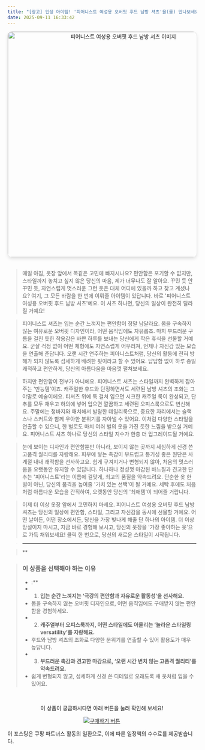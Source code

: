 ```yaml
---
title: "[광고] 인생 아이템! '피어니스트 여성용 오버핏 후드 남방 셔츠'을(를) 만나보세요."
date: 2025-09-11 16:33:42
---
```


<div align="center">
    <a href="https://link.coupang.com/re/AFFSDP?lptag=AF8916626&pageKey=7763934487&itemId=20943177037&vendorItemId=88009472499&traceid=V0-153-b5d1657137b3df88&clickBeacon=08489480-8f2d-11f0-8d8a-aa15bc2b6e94%7E3&requestid=20250912013322355116905339&token=31850C%7CMIXED" target="_blank">
        <img src="https://ads-partners.coupang.com/image1/pBy9zPiaGJnuar82pOVzraCZXbbZ_BXUVxUOitMryCxXwcxnmgT7rzxLtAOUqcIjh3XJ2mjMQ5XjSzhE7r-8PYo0VetbMHxhPGMgHgRO66cqjiDE-7RLczZGJaYjKjtl9tRTl9gDqb9zcUCnMJ9NOI9iNRmCJkKWF6xJ2Eny1Yulu2d8OAd1NRNUT58R6e1cdNXL7T4XrrSJCk3nqCNzYWiWTz91hLsgaF_WtoFw-x0ud6-0kW2WLUFlK5DN4mYjcn9a3fik9nKiMitkaIeUMX2BFCSBhshKfxI=" alt="피어니스트 여성용 오버핏 후드 남방 셔츠 이미지" width="600" style="max-width: 100%; height: auto; border-radius: 12px; border: 1px solid #e0e0e0; box-shadow: 0 4px 8px rgba(0,0,0,0.1);">
    </a>
</div>
<br>

> 매일 아침, 옷장 앞에서 똑같은 고민에 빠지시나요? 편안함은 포기할 수 없지만, 스타일까지 놓치고 싶지 않은 당신의 마음, 제가 너무나도 잘 알아요. 꾸민 듯 안 꾸민 듯, 자연스럽게 멋스러운 그런 옷은 대체 어디에 있을까 하고 찾고 계셨나요? 여기, 그 모든 바람을 한 번에 이뤄줄 아이템이 있답니다. 바로 '피어니스트 여성용 오버핏 후드 남방 셔츠'예요. 이 셔츠 하나면, 당신의 일상이 완전히 달라질 거예요!

> 피어니스트 셔츠는 입는 순간 느껴지는 편안함이 정말 남달라요. 몸을 구속하지 않는 여유로운 오버핏 디자인이라, 어떤 움직임에도 자유롭죠. 마치 부드러운 구름을 걸친 듯한 착용감은 바쁜 하루를 보내는 당신에게 작은 휴식을 선물할 거예요. 군살 걱정 없이 어떤 체형에도 자연스럽게 어우러져, 언제나 자신감 있는 모습을 연출해 준답니다. 오랜 시간 연주하는 피아니스트처럼, 당신의 활동에 전혀 방해가 되지 않도록 섬세하게 배려한 핏이라고 할 수 있어요. 답답함 없이 하루 종일 쾌적하고 편안하게, 당신의 아름다움을 마음껏 펼쳐보세요.

> 하지만 편안함이 전부가 아니에요. 피어니스트 셔츠는 스타일까지 완벽하게 잡아주는 '만능템'이죠. 캐주얼한 후드와 단정하면서도 세련된 남방 셔츠의 조화는 그야말로 예술이에요. 티셔츠 위에 툭 걸쳐 입으면 시크한 캐주얼 룩이 완성되고, 단추를 모두 채우고 하의에 넣어 입으면 깔끔하고 세련된 오피스룩으로도 변신해요. 주말에는 청바지와 매치해서 발랄한 데일리룩으로, 중요한 자리에서는 슬랙스나 스커트와 함께 우아한 분위기를 자아낼 수 있어요. 이처럼 다양한 스타일을 연출할 수 있으니, 한 벌로도 마치 여러 벌의 옷을 가진 듯한 느낌을 받으실 거예요. 피어니스트 셔츠 하나로 당신의 스타일 지수가 한층 더 업그레이드될 거예요.

> 눈에 보이는 디자인과 편안함뿐만 아니라, 보이지 않는 곳까지 세심하게 신경 쓴 고품격 퀄리티를 자랑해요. 피부에 닿는 촉감이 부드럽고 통기성 좋은 원단은 사계절 내내 쾌적함을 선사하고요. 쉽게 구겨지거나 변형되지 않아, 처음의 멋스러움을 오랫동안 유지할 수 있답니다. 하나하나 정성껏 마감된 바느질과 견고한 단추는 '피어니스트'라는 이름에 걸맞게, 최고의 품질을 약속드려요. 단순한 옷 한 벌이 아닌, 당신의 품격을 높여줄 '가치 있는 선택'이 될 거예요. 세탁 후에도 처음처럼 아름다운 모습을 간직하여, 오랫동안 당신의 '최애템'이 되어줄 거랍니다.

> 이제 더 이상 옷장 앞에서 고민하지 마세요. 피어니스트 여성용 오버핏 후드 남방 셔츠는 당신의 일상에 편안함, 스타일, 그리고 자신감을 동시에 선물할 거예요. 어떤 날이든, 어떤 장소에서든, 당신을 가장 빛나게 해줄 단 하나의 아이템. 더 이상 망설이지 마시고, 지금 바로 경험해 보시고, 당신의 옷장을 '가장 좋아하는 옷'으로 가득 채워보세요! 클릭 한 번으로, 당신의 새로운 스타일이 시작됩니다.

> ---

> **


> ### 이 상품을 선택해야 하는 이유
> - :**
> - 1.  **입는 순간 느껴지는 ‘극강의 편안함과 자유로운 활동성’을 선사해요.**
> - 몸을 구속하지 않는 오버핏 디자인으로, 어떤 움직임에도 구애받지 않는 편안함을 경험하세요.
> - 2.  **캐주얼부터 오피스룩까지, 어떤 스타일에도 어울리는 ‘놀라운 스타일링 versatility’를 자랑해요.**
> - 후드와 남방 셔츠의 조화로 다양한 분위기를 연출할 수 있어 활용도가 매우 높답니다.
> - 3.  **부드러운 촉감과 견고한 마감으로, ‘오랜 시간 변치 않는 고품격 퀄리티’를 약속드려요.**
> - 쉽게 변형되지 않고, 섬세하게 신경 쓴 디테일로 오래도록 새 옷처럼 입을 수 있어요.


<br>

<div align="center">
  <p>이 상품이 궁금하시다면 아래 버튼을 눌러 확인해 보세요!</p>
  <a href="https://link.coupang.com/re/AFFSDP?lptag=AF8916626&pageKey=7763934487&itemId=20943177037&vendorItemId=88009472499&traceid=V0-153-b5d1657137b3df88&clickBeacon=08489480-8f2d-11f0-8d8a-aa15bc2b6e94%7E3&requestid=20250912013322355116905339&token=31850C%7CMIXED" target="_blank">
    <img src="https://img.shields.io/badge/지금 바로 구매하기-FF5722?style=for-the-badge&logo=coupa&logoColor=white" alt="구매하기 버튼">
  </a>
</div>

이 포스팅은 쿠팡 파트너스 활동의 일환으로, 이에 따른 일정액의 수수료를 제공받습니다.
